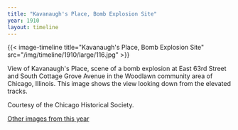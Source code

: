 ```yaml
---
title: "Kavanaugh's Place, Bomb Explosion Site"
year: 1910
layout: timeline
---
```


{{< image-timeline title="Kavanaugh's Place, Bomb Explosion Site" src="/img/timeline/1910/large/116.jpg" >}}


View of Kavanaugh's Place, scene of a bomb explosion at East 63rd Street and South Cottage Grove Avenue in the Woodlawn community area of Chicago, Illinois. This image shows the view looking down from the elevated tracks. 

Courtesy of the Chicago Historical Society. 

[Other images from this year](/historical/timeline/1910)